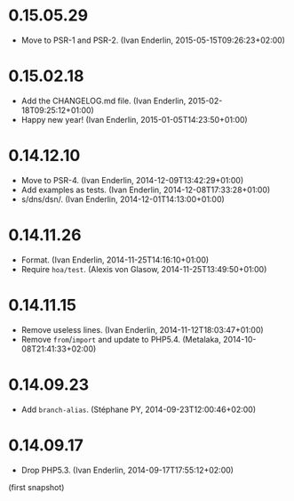 # 0.15.05.29

  * Move to PSR-1 and PSR-2. (Ivan Enderlin, 2015-05-15T09:26:23+02:00)

# 0.15.02.18

  * Add the CHANGELOG.md file. (Ivan Enderlin, 2015-02-18T09:25:12+01:00)
  * Happy new year! (Ivan Enderlin, 2015-01-05T14:23:50+01:00)

# 0.14.12.10

  * Move to PSR-4. (Ivan Enderlin, 2014-12-09T13:42:29+01:00)
  * Add examples as tests. (Ivan Enderlin, 2014-12-08T17:33:28+01:00)
  * s/dns/dsn/. (Ivan Enderlin, 2014-12-01T14:13:00+01:00)

# 0.14.11.26

  * Format. (Ivan Enderlin, 2014-11-25T14:16:10+01:00)
  * Require `hoa/test`. (Alexis von Glasow, 2014-11-25T13:49:50+01:00)

# 0.14.11.15

  * Remove useless lines. (Ivan Enderlin, 2014-11-12T18:03:47+01:00)
  * Remove `from`/`import` and update to PHP5.4. (Metalaka, 2014-10-08T21:41:33+02:00)

# 0.14.09.23

  * Add `branch-alias`. (Stéphane PY, 2014-09-23T12:00:46+02:00)

# 0.14.09.17

  * Drop PHP5.3. (Ivan Enderlin, 2014-09-17T17:55:12+02:00)

(first snapshot)
